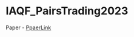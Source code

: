 # IAQF_PairsTrading2023

Paper - [PpaerLink](https://github.com/kohsheen1234/IAQF_PairsTrading2023/blob/main/Application%20of%20Time-Varying%20Optimal%20Copula%20and%20Mixed%20Copula%20in%20Pairs%20Trading.pdf)
